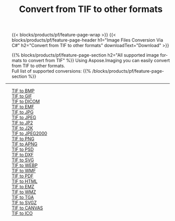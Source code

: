 ﻿---
title: Convert from TIF to other formats 
weight: 3920
url: /java/conversion/from/tif 
lang: en
langdirlevel: 2
locales: zh-hans,ja,it,ru,de,es,fr,nl,id,lt,pl,pt,vi,tr,ko,zh-hant,ar,hi,th,sv,cs,uk,he
description: Using Aspose.Imaging you can easily convert from TIF to other formats
---

{{< blocks/products/pf/feature-page-wrap >}}
{{< blocks/products/pf/feature-page-header h1="Image Files Conversion Via C#" h2="Convert from TIF to other formats" downloadText="Download" >}}


{{% blocks/products/pf/feature-page-section  h2="All supported image formats to convert from TIF" %}}
Using Aspose.Imaging you can easily convert from TIF to other formats.
<br/>
Full list of supported conversions:
{{% /blocks/products/pf/feature-page-section %}}
<div class="container-fluid productfamilypage bg-gray">
    <div class="convertypes bg-gray agp-content section">
        <div class="container">
		<hr style="margin-left:-20px;"/>
		<div class="row other-converters">
		    <div class='col-md-2 other-converter remove-lp remove-rp'><a href="/imaging/java/conversion/tif-to-bmp" >TIF to BMP</a></div><div class='col-md-2 other-converter remove-lp remove-rp'><a href="/imaging/java/conversion/tif-to-gif" >TIF to GIF</a></div><div class='col-md-2 other-converter remove-lp remove-rp'><a href="/imaging/java/conversion/tif-to-dicom" >TIF to DICOM</a></div><div class='col-md-2 other-converter remove-lp remove-rp'><a href="/imaging/java/conversion/tif-to-emf" >TIF to EMF</a></div><div class='col-md-2 other-converter remove-lp remove-rp'><a href="/imaging/java/conversion/tif-to-jpg" >TIF to JPG</a></div><div class='col-md-2 other-converter remove-lp remove-rp'><a href="/imaging/java/conversion/tif-to-jpeg" >TIF to JPEG</a></div><div class='col-md-2 other-converter remove-lp remove-rp'><a href="/imaging/java/conversion/tif-to-jp2" >TIF to JP2</a></div><div class='col-md-2 other-converter remove-lp remove-rp'><a href="/imaging/java/conversion/tif-to-j2k" >TIF to J2K</a></div><div class='col-md-2 other-converter remove-lp remove-rp'><a href="/imaging/java/conversion/tif-to-jpeg2000" >TIF to JPEG2000</a></div><div class='col-md-2 other-converter remove-lp remove-rp'><a href="/imaging/java/conversion/tif-to-png" >TIF to PNG</a></div><div class='col-md-2 other-converter remove-lp remove-rp'><a href="/imaging/java/conversion/tif-to-apng" >TIF to APNG</a></div><div class='col-md-2 other-converter remove-lp remove-rp'><a href="/imaging/java/conversion/tif-to-psd" >TIF to PSD</a></div><div class='col-md-2 other-converter remove-lp remove-rp'><a href="/imaging/java/conversion/tif-to-dxf" >TIF to DXF</a></div><div class='col-md-2 other-converter remove-lp remove-rp'><a href="/imaging/java/conversion/tif-to-svg" >TIF to SVG</a></div><div class='col-md-2 other-converter remove-lp remove-rp'><a href="/imaging/java/conversion/tif-to-webp" >TIF to WEBP</a></div><div class='col-md-2 other-converter remove-lp remove-rp'><a href="/imaging/java/conversion/tif-to-wmf" >TIF to WMF</a></div><div class='col-md-2 other-converter remove-lp remove-rp'><a href="/imaging/java/conversion/tif-to-pdf" >TIF to PDF</a></div><div class='col-md-2 other-converter remove-lp remove-rp'><a href="/imaging/java/conversion/tif-to-html" >TIF to HTML</a></div><div class='col-md-2 other-converter remove-lp remove-rp'><a href="/imaging/java/conversion/tif-to-emz" >TIF to EMZ</a></div><div class='col-md-2 other-converter remove-lp remove-rp'><a href="/imaging/java/conversion/tif-to-wmz" >TIF to WMZ</a></div><div class='col-md-2 other-converter remove-lp remove-rp'><a href="/imaging/java/conversion/tif-to-tga" >TIF to TGA</a></div><div class='col-md-2 other-converter remove-lp remove-rp'><a href="/imaging/java/conversion/tif-to-svgz" >TIF to SVGZ</a></div><div class='col-md-2 other-converter remove-lp remove-rp'><a href="/imaging/java/conversion/tif-to-canvas" >TIF to CANVAS</a></div><div class='col-md-2 other-converter remove-lp remove-rp'><a href="/imaging/java/conversion/tif-to-ico" >TIF to ICO</a></div>
                </div>
        </div>
    </div>
</div>
<br/>

